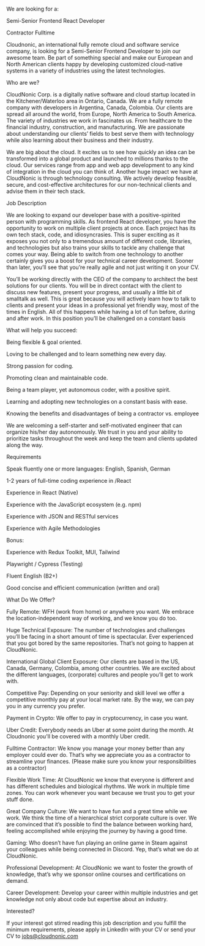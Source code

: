 We are looking for a:

Semi-Senior Frontend React Developer

Contractor Fulltime

Cloudnonic, an international fully remote cloud and software service company, is looking for a Semi-Senior Frontend Developer to join our awesome team. Be part of something special and make our European and North American clients happy by developing customized cloud-native systems in a variety of industries using the latest technologies.

Who are we?

CloudNonic Corp. is a digitally native software and cloud startup located in the Kitchener/Waterloo area in Ontario, Canada. We are a fully remote company with developers in Argentina, Canada, Colombia. Our clients are spread all around the world, from Europe, North America to South America. The variety of industries we work in fascinates us. From healthcare to the financial industry, construction, and manufacturing. We are passionate about understanding our clients’ fields to best serve them with technology while also learning about their business and their industry.

We are big about the cloud. It excites us to see how quickly an idea can be transformed into a global product and launched to millions thanks to the cloud. Our services range from app and web app development to any kind of integration in the cloud you can think of. Another huge impact we have at CloudNonic is through technology consulting. We actively develop feasible, secure, and cost-effective architectures for our non-technical clients and advise them in their tech stack.

Job Description

We are looking to expand our developer base with a positive-spirited person with programming skills. As frontend React developer, you have the opportunity to work on multiple client projects at once. Each project has its own tech stack, code, and idiosyncrasies. This is super exciting as it exposes you not only to a tremendous amount of different code, libraries, and technologies but also trains your skills to tackle any challenge that comes your way. Being able to switch from one technology to another certainly gives you a boost for your technical career development. Sooner than later, you’ll see that you’re really agile and not just writing it on your CV.

You’ll be working directly with the CEO of the company to architect the best solutions for our clients. You will be in direct contact with the client to discuss new features, present your progress, and usually a little bit of smalltalk as well. This is great because you will actively learn how to talk to clients and present your ideas in a professional yet friendly way, most of the times in English. All of this happens while having a lot of fun before, during and after work. In this position you’ll be challenged on a constant basis

What will help you succeed:

Being flexible & goal oriented.

Loving to be challenged and to learn something new every day.

Strong passion for coding.

Promoting clean and maintainable code.

Being a team player, yet autonomous coder, with a positive spirit.

Learning and adopting new technologies on a constant basis with ease.

Knowing the benefits and disadvantages of being a contractor vs. employee

We are welcoming a self-starter and self-motivated engineer that can organize his/her day autonomously. We trust in you and your ability to prioritize tasks throughout the week and keep the team and clients updated along the way.

Requirements

Speak fluently one or more languages: English, Spanish, German

1-2 years of full-time coding experience in /React

Experience in React (Native)

Experience with the JavaScript ecosystem (e.g. npm)

Experience with JSON and RESTful services

Experience with Agile Methodologies

Bonus:

Experience with Redux Toolkit, MUI, Tailwind

Playwright / Cypress (Testing)

Fluent English (B2+)

Good concise and efficient communication (written and oral)

What Do We Offer?

Fully Remote: WFH (work from home) or anywhere you want. We embrace the location-independent way of working, and we know you do too.

Huge Technical Exposure: The number of technologies and challenges you’ll be facing in a short amount of time is spectacular. Ever experienced that you got bored by the same repositories. That’s not going to happen at CloudNonic.

International Global Client Exposure: Our clients are based in the US, Canada, Germany, Colombia, among other countries. We are excited about the different languages, (corporate) cultures and people you’ll get to work with.

Competitive Pay: Depending on your seniority and skill level we offer a competitive monthly pay at your local market rate. By the way, we can pay you in any currency you prefer.

Payment in Crypto: We offer to pay in cryptocurrency, in case you want.

Uber Credit: Everybody needs an Uber at some point during the month. At Cloudnonic you'll be covered with a monthly Uber credit.

Fulltime Contractor: We know you manage your money better than any employer could ever do. That’s why we appreciate you as a contractor to streamline your finances. (Please make sure you know your responsibilities as a contractor)

Flexible Work Time: At CloudNonic we know that everyone is different and has different schedules and biological rhythms. We work in multiple time zones. You can work whenever you want because we trust you to get your stuff done.

Great Company Culture: We want to have fun and a great time while we work. We think the time of a hierarchical strict corporate culture is over. We are convinced that it’s possible to find the balance between working hard, feeling accomplished while enjoying the journey by having a good time.

Gaming: Who doesn’t have fun playing an online game in Steam against your colleagues while being connected in Discord. Yep, that’s what we do at CloudNonic.

Professional Development: At CloudNonic we want to foster the growth of knowledge, that’s why we sponsor online courses and certifications on demand.

Career Development: Develop your career within multiple industries and get knowledge not only about code but expertise about an industry.

Interested?

If your interest got stirred reading this job description and you fulfill the minimum requirements, please apply in LinkedIn with your CV or send your CV to jobs@cloudnonic.com
